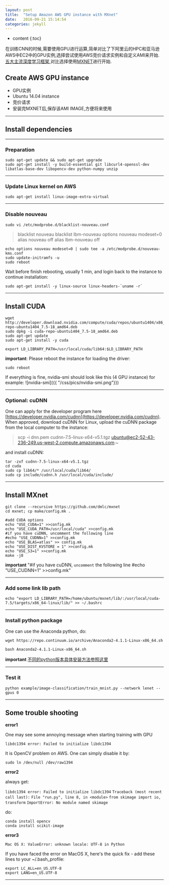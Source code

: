 ```yaml
---
layout: post
title:  "Setup Amazon AWS GPU instance with MXnet"
date:   2016-09-21 15:14:54
categories: jekyll
---
```


* content
{:toc}

在训练CNN的时候,需要使用GPU进行运算,简单对比了下阿里云的HPC和亚马逊AWS中EC2中的GPU实例,选择尝试使用AWS竞价请求实例和自定义AMI来开始.[五大主流深度学习框架](http://blog.revolutionanalytics.com/2016/08/deep-learning-part-1.html),对比选择使用[MXNET](http://mxnet.io/)进行开始.

## Create AWS GPU instance

* GPU实例
* Ubuntu 14.04 instance
* 竞价请求
* 安装完MXNET后,保存该AMI IMAGE,方便将来使用


---

## Install dependencies

	

---

### Preparation

	sudo apt-get update && sudo apt-get upgrade
	sudo apt-get install -y build-essential git libcurl4-openssl-dev libatlas-base-dev libopencv-dev python-numpy unzip

---

### Update Linux kernel on AWS

	sudo apt-get install linux-image-extra-virtual

---

### Disable nouveau

	sudo vi /etc/modprobe.d/blacklist-nouveau.conf

>blacklist nouveau
>blacklist lbm-nouveau
>options nouveau modeset=0
>alias nouveau off
>alias lbm-nouveau off

	echo options nouveau modeset=0 | sudo tee -a /etc/modprobe.d/nouveau-kms.conf
	sudo update-initramfs -u
	sudo reboot

Wait before finish rebooting, usually 1 min, and login back to the instance to continue installation:

	sudo apt-get install -y linux-source linux-headers-`uname -r`
	
---

## Install CUDA

	wget http://developer.download.nvidia.com/compute/cuda/repos/ubuntu1404/x86_64/cuda-repo-ubuntu1404_7.5-18_amd64.deb
	sudo dpkg -i cuda-repo-ubuntu1404_7.5-18_amd64.deb
	sudo apt-get update
	sudo apt-get install -y cuda
	
	export LD_LIBRARY_PATH=/usr/local/cuda/lib64:$LD_LIBRARY_PATH
	
**important**: Please reboot the instance for loading the driver:
	
	sudo reboot
	
If everything is fine, nvidia-smi should look like this (4 GPU instance) for example:
![nvidia-smi]({{ "/css/pics/nvidia-smi.png"}})  

---

### Optional: cuDNN

One can apply for the developer program here [https://developer.nvidia.com/cudnn](https://developer.nvidia.com/cudnn). When approved, download cuDNN for Linux, upload the cuDNN package from the local computer to the instance:

	
>scp -i dnn.pem cudnn-7.5-linux-x64-v5.1.tgz ubuntu@ec2-52-43-236-249.us-west-2.compute.amazonaws.com:~

	
and install cuDNN:
 
	tar -zxf cudnn-7.5-linux-x64-v5.1.tgz
	cd cuda
	sudo cp lib64/* /usr/local/cuda/lib64/
	sudo cp include/cudnn.h /usr/local/cuda/include/

---

## Install MXnet

	
	git clone --recursive https://github.com/dmlc/mxnet
	cd mxnet; cp make/config.mk .

	#add CUDA options
	echo "USE_CUDA=1" >>config.mk
	echo "USE_CUDA_PATH=/usr/local/cuda" >>config.mk
	#if you have cuDNN, uncomment the following line
	#echo "USE_CUDNN=1" >>config.mk
	echo "USE_BLAS=atlas" >> config.mk
	echo "USE_DIST_KVSTORE = 1" >>config.mk
	echo "USE_S3=1" >>config.mk
	make -j8

**important** "#if you have cuDNN, `uncomment` the following line #echo "USE_CUDNN=1" >>config.mk"


---

### Add some link lib path

	echo "export LD_LIBRARY_PATH=/home/ubuntu/mxnet/lib/:/usr/local/cuda-7.5/targets/x86_64-linux/lib/" >> ~/.bashrc
	

---

### Install python package

One can use the Anaconda python, do:
	
	wget https://repo.continuum.io/archive/Anaconda2-4.1.1-Linux-x86_64.sh
	
	bash Anaconda2-4.1.1-Linux-x86_64.sh 
	
**important** [不同的python版本具体安装方法参照这里](https://www.continuum.io/downloads#linux)

---

### Test it

	python example/image-classification/train_mnist.py --network lenet --gpus 0

---

## Some trouble shooting

**error1**

One may see some annoying message when starting training with GPU

`libdc1394 error: Failed to initialize libdc1394`

It is OpenCV problem on AWS. One can simply disable it by:

	sudo ln /dev/null /dev/raw1394

**error2**
	
always get:

`libdc1394 error: Failed to initialize libdc1394`
`Traceback (most recent call last):`
	`File "run.py", line 8, in <module>`
    `from skimage import io, transform`
	`ImportError: No module named skimage`
		
do:
	
	conda install opencv 
	conda install scikit-image	

**error3**

`Mac OS X: ValueError: unknown locale: UTF-8 in Python`

If you have faced the error on MacOS X, here's the quick fix - add these lines to your ~/.bash_profile:

	export LC_ALL=en_US.UTF-8
	export LANG=en_US.UTF-8


---
